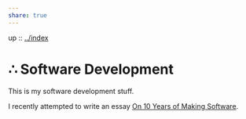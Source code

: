 ```yaml
---
share: true
---
```

up :: [../index](./index.md)

# ∴ Software Development

This is my software development stuff.

I recently attempted to write an essay [On 10 Years of Making Software](./On-10-Years-of-Making-Software.md).

